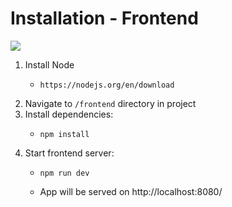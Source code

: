 # Installation - Frontend
![](https://img.shields.io/badge/OS-Linux%20%7C%20MacOS%20%7C%20Windows-blue)
1. Install Node
    - ```
      https://nodejs.org/en/download
      ```
2. Navigate to `/frontend` directory in project
3. Install dependencies:
   - ```
     npm install
     ```
4. Start frontend server:
   - ```
     npm run dev
     ```
   - App will be served on http://localhost:8080/
